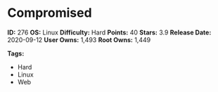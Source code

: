 # Compromised

**ID:** 276
**OS:** Linux
**Difficulty:** Hard
**Points:** 40
**Stars:** 3.9
**Release Date:** 2020-09-12
**User Owns:** 1,493
**Root Owns:** 1,449

**Tags:**
- Hard
- Linux
- Web


